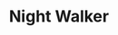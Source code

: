 --- 
title: "Night Walker"
publishdate: "2019-7-9T16:48:46+02:00"
src: "https://365manga.net/manga/night-walker"
image: "https://data.365manga.net/images/thumbnails/15783-night-walker.jpg"
description: "Alba Rose is a bartender with many secrets. He masquerades as a human, but is part of the cat population which ordinary humans despise. Even worse, before he became a bartender, Alba was a serial killer. However, thanks to the support of his fellow cats and the love of an orphan girl, Alba has been able to put the past behind him and start fresh. But can the past stay…"
---